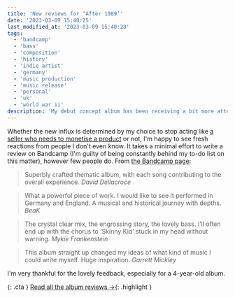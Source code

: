 ```yaml
---
title: 'New reviews for ‘After 1989’'
date: '2023-03-09 15:40:25'
last_modified_at: '2023-03-09 15:40:28'
tags:
  - 'bandcamp'
  - 'bass'
  - 'composition'
  - 'history'
  - 'indie artist'
  - 'germany'
  - 'music production'
  - 'music release'
  - 'personal'
  - 'uk'
  - 'world war ii'
description: 'My debut concept album has been receiving a bit more attention recently, especially after I stopped trying to sell it.'
---
```

Whether the new influx is determined by my choice to stop acting like [a seller who needs to monetise a product](/blog/de-brand/) or not, I'm happy to see fresh reactions from people I don't even know. It takes a minimal effort to write a review on Bandcamp (I'm guilty of being constantly behind my to-do list on this matter), however few people do. From [the Bandcamp page](https://minutestomidnight.bandcamp.com/album/after-1989-a-trip-to-freedom):

> Superbly crafted thematic album, with each song contributing to the overall experience. 
<cite>David Dellacroce</cite>

> What a powerful piece of work. I would like to see it performed in Germany and England.
A musical and historical journey with depths.
<cite>BeaK</cite>

> The crystal clear mix, the engrossing story, the lovely bass. I’ll often end up with the chorus to ‘Skinny Kid’ stuck in my head without warning.
<cite>Mykie Frankenstein</cite>

> This album straight up changed my ideas of what kind of music I could write myself. Huge inspiration. 
<cite>Garrett Mickley</cite>

I'm very thankful for the lovely feedback, especially for a 4-year-old album.

{: .cta }
[Read all the album reviews&nbsp;&rarr;](/blog/after-1989-reviews/){: .highlight }